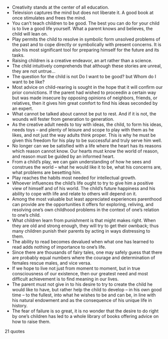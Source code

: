  - Creativity stands at the center of all education.
 - Television captures the mind but does not liberate it. A good book at once stimulates and frees the mind.
 - You can’t teach children to be good. The best you can do for your child is to live a good life yourself. What a parent knows and believes, the child will lean on.
 - Play permits the child to resolve in symbolic form unsolved problems of the past and to cope directly or symbolically with present concerns. It is also his most significant tool for preparing himself for the future and its tasks.
 - Raising children is a creative endeavor, an art rather than a science.
 - The child intuitively comprehends that although these stories are unreal, they are not untrue...
 - The question for the child is not Do I want to be good? but Whom do I want to be like?
 - Most advice on child-rearing is sought in the hope that it will confirm our prior convictions. If the parent had wished to proceedin a certain way but was made insecure by opposing opinions of neighbors, friends, or relatives, then it gives him great comfort to find his ideas seconded by an expert.
 - What cannot be talked about cannot be put to rest. And if it is not, the wounds will fester from generation to generation.
 - As the creative adult needs to toy with ideas, the child, to form his ideas, needs toys – and plenty of leisure and scope to play with them as he likes, and not just the way adults think proper. This is why he must be given this freedom for his play to be successful and truly serve him well.
 - No longer can we be satisfied with a life where the heart has its reasons which reason cannot know. Our hearts must know the world of reason, and reason must be guided by an informed heart.
 - From a child’s play, we can gain understanding of how he sees and construes the world – what he would like it to be, what his concerns are, what problems are besetting him.
 - Play reaches the habits most needed for intellectual growth.
 - Whoever influences the child’s life ought to try to give him a positive view of himself and of his world. The child’s future happiness and his ability to cope with life and relate to others will depend on it.
 - Among the most valuable but least appreciated experiences parenthood can provide are the opportunities it offers for exploring, reliving, and resolving one’s own childhood problems in the context of one’s relation to one’s child.
 - What children learn from punishment is that might makes right. When they are old and strong enough, they will try to get their ownback; thus many children punish their parents by acting in ways distressing to them.
 - The ability to read becomes devalued when what one has learned to read adds nothing of importance to one’s life.
 - Since there are thousands of fairy tales, one may safely guess that there are probably equal numbers where the courage and determination of females rescue males, and vice versa.
 - If we hope to live not just from moment to moment, but in true consciousness of our existence, then our greatest need and most difficult achievement is to find meaning in our lives.
 - The parent must not give in to his desire to try to create the child he would like to have, but rather help the child to develop – in his own good time – to the fullest, into what he wishes to be and can be, in line with his natural endowment and as the consequence of his unique life in history.
 - The fear of failure is so great, it is no wonder that the desire to do right by one’s children has led to a whole library of books offering advice on how to raise them.

21 quotes